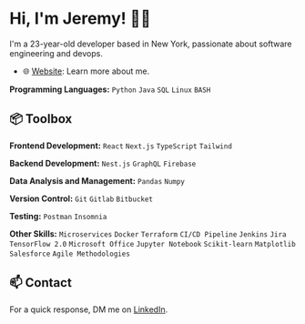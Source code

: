 # Hi, I'm Jeremy! 👋🏽

I'm a 23-year-old developer based in New York, passionate about software engineering and devops.

- 🌐 [Website](https://xjhcodex.github.io): Learn more about me.

**Programming Languages:** `Python` `Java` `SQL` `Linux` `BASH`

## 📦 Toolbox
**Frontend Development:** `React` `Next.js` `TypeScript` `Tailwind`

**Backend Development:** `Nest.js` `GraphQL` `Firebase`

**Data Analysis and Management:** `Pandas` `Numpy`

**Version Control:** `Git` `Gitlab` `Bitbucket`

**Testing:** `Postman` `Insomnia`

**Other Skills:** `Microservices` `Docker` `Terraform` `CI/CD Pipeline` `Jenkins` `Jira` `TensorFlow 2.0` `Microsoft Office` `Jupyter Notebook` `Scikit-learn`
`Matplotlib` `Salesforce` `Agile Methodologies`

## 📫 Contact
For a quick response, DM me on [LinkedIn](https://www.linkedin.com/in/jeremy-hernandez-1637ab229/).
